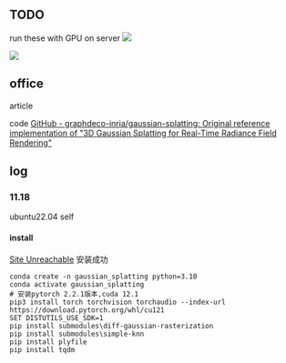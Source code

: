 ## TODO
run these with GPU on server
![](https://raw.githubusercontent.com/acdefg/cdn/main/obsidian/202411111357007.png?token=ALRC6ISFVCVGCZ44CBENM4THGGOPI)

![](https://raw.githubusercontent.com/acdefg/cdn/main/obsidian/202411111358795.png?token=ALRC6IV66OT2FPEMAKB25M3HGGOUS)

## office
article

code
[GitHub - graphdeco-inria/gaussian-splatting: Original reference implementation of "3D Gaussian Splatting for Real-Time Radiance Field Rendering"](https://github.com/graphdeco-inria/gaussian-splatting?tab=readme-ov-file)

## log
### 11.18
ubuntu22.04 self 
#### install
[Site Unreachable](https://zhuanlan.zhihu.com/p/685698909)
安装成功
```
conda create -n gaussian_splatting python=3.10
conda activate gaussian_splatting
# 安装pytorch 2.2.1版本,cuda 12.1
pip3 install torch torchvision torchaudio --index-url https://download.pytorch.org/whl/cu121
SET DISTUTILS_USE_SDK=1
pip install submodules\diff-gaussian-rasterization
pip install submodules\simple-knn
pip install plyfile
pip install tqdm

```

